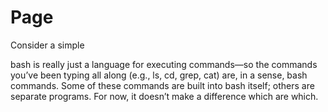 # Page

Consider a simple&#x20;





bash is really just a language for executing commands—so the commands you’ve been typing all along (e.g., ls, cd, grep, cat) are, in a sense, bash commands. Some of these commands are built into bash itself; others are separate programs. For now, it doesn’t make a difference which are which.
